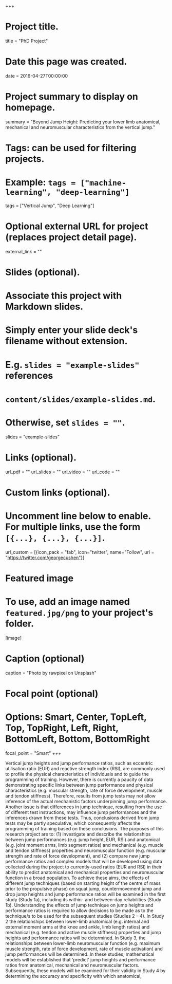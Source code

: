 +++
# Project title.
title = "PhD Project"

# Date this page was created.
date = 2016-04-27T00:00:00

# Project summary to display on homepage.
summary = "Beyond Jump Height: Predicting your lower limb anatomical, mechanical and neuromuscular characteristics from the vertical jump."

# Tags: can be used for filtering projects.
# Example: `tags = ["machine-learning", "deep-learning"]`
tags = ["Vertical Jump", "Deep Learning"]

# Optional external URL for project (replaces project detail page).
external_link = ""

# Slides (optional).
#   Associate this project with Markdown slides.
#   Simply enter your slide deck's filename without extension.
#   E.g. `slides = "example-slides"` references 
#   `content/slides/example-slides.md`.
#   Otherwise, set `slides = ""`.
slides = "example-slides"

# Links (optional).
url_pdf = ""
url_slides = ""
url_video = ""
url_code = ""

# Custom links (optional).
#   Uncomment line below to enable. For multiple links, use the form `[{...}, {...}, {...}]`.
url_custom = [{icon_pack = "fab", icon="twitter", name="Follow", url = "https://twitter.com/georgecushen"}]

# Featured image
# To use, add an image named `featured.jpg/png` to your project's folder. 
[image]
  # Caption (optional)
  caption = "Photo by rawpixel on Unsplash"
  
  # Focal point (optional)
  # Options: Smart, Center, TopLeft, Top, TopRight, Left, Right, BottomLeft, Bottom, BottomRight
  focal_point = "Smart"
+++

Vertical jump heights and jump performance ratios, such as eccentric utilisation ratio (EUR) and reactive strength index (RSI), are commonly used to profile the physical characteristics of individuals and to guide the programming of training. However, there is currently a paucity of data demonstrating specific links between jump performance and physical characteristics (e.g. muscular strength, rate of force development, muscle and tendon stiffness). Therefore, results from jump tests may not allow inference of the actual mechanistic factors underpinning jump performance. Another issue is that differences in jump technique, resulting from the use of different test instructions, may influence jump performances and the inferences drawn from these tests. Thus, conclusions derived from jump tests may be partly speculative, which consequently affects the programming of training based on these conclusions. The purposes of this research project are to: (1) investigate and describe the relationships between jump performances (e.g. jump height, EUR, RSI) and anatomical (e.g. joint moment arms, limb segment ratios) and mechanical (e.g. muscle and tendon stiffness) properties and neuromuscular function (e.g. muscular strength and rate of force development), and (2) compare new jump performance ratios and complex models that will be developed using data collected during the project to currently-used ratios (EUR and RSI) in their ability to predict anatomical and mechanical properties and neuromuscular function in a broad population. To achieve these aims, the effects of different jump techniques (based on starting height of the centre of mass prior to the propulsive phase) on squat jump, countermovement jump and drop jump heights and jump performance ratios will be examined in the first study (Study 1a), including its within- and between-day reliabilities (Study 1b). Understanding the effects of jump technique on jump heights and performance ratios is required to allow decisions to be made as to the technique/s to be used for the subsequent studies (Studies 2 – 4). In Study 2 the relationships between lower-limb anatomical (e.g. internal and external moment arms at the knee and ankle, limb length ratios) and mechanical (e.g. tendon and active muscle stiffness) properties and jump heights and performance ratios will be determined. In Study 3, the relationships between lower-limb neuromuscular function (e.g. maximum muscle strength, rate of force development, rate of muscle activation) and jump performances will be determined. In these studies, mathematical models will be established that ‘predict’ jump heights and performance ratios from anatomical, mechanical and neuromuscular factors. Subsequently, these models will be examined for their validity in Study 4 by determining the accuracy and specificity with which anatomical,
